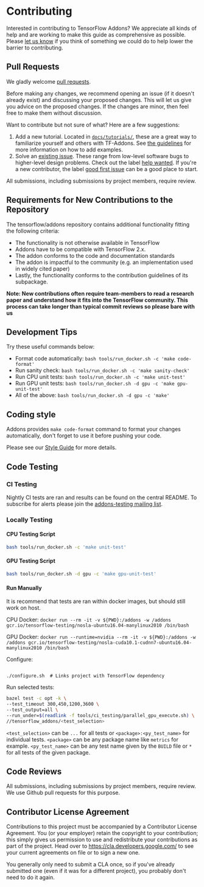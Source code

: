 # Contributing

Interested in contributing to TensorFlow Addons? We appreciate all kinds
of help and are working to make this guide as comprehensive as possible.
Please [let us know](https://github.com/tensorflow/addons/issues) if
you think of something we could do to help lower the barrier to
contributing.

## Pull Requests

We gladly welcome [pull requests](
https://help.github.com/articles/about-pull-requests/).

Before making any changes, we recommend opening an issue (if it
doesn't already exist) and discussing your proposed changes. This will
let us give you advice on the proposed changes. If the changes are
minor, then feel free to make them without discussion.

Want to contribute but not sure of what? Here are a few suggestions:
1. Add a new tutorial. Located in [`docs/tutorials/`](docs/tutorials),
  these are a great way to familiarize yourself and others with TF-Addons. See
  [the guidelines](docs/tutorials/README.md) for more information on how to add
  examples.
2. Solve an [existing issue](https://github.com/tensorflow/addons/issues).
  These range from low-level software bugs to higher-level design problems.
  Check out the label [help wanted](https://github.com/tensorflow/addons/issues?q=is%3Aopen+is%3Aissue+label%3A%22help+wanted%22). If you're a new contributor, the label [good first issue](https://github.com/tensorflow/addons/issues?q=is%3Aissue+is%3Aopen+label%3A%22good+first+issue%22) can be a good place to start.

All submissions, including submissions by project members, require
review.

## Requirements for New Contributions to the Repository
The tensorflow/addons repository contains additional functionality
fitting the following criteria:

* The functionality is not otherwise available in TensorFlow
* Addons have to be compatible with TensorFlow 2.x.
* The addon conforms to the code and documentation standards
* The addon is impactful to the community (e.g. an implementation used
 in widely cited paper)
 * Lastly, the functionality conforms to the contribution guidelines of
 its subpackage.

**Note: New contributions often require team-members to read a research
paper and understand how it fits into the TensorFlow community. This
process can take longer than typical commit reviews so please bare with
us**


## Development Tips
Try these useful commands below:

* Format code automatically: `bash tools/run_docker.sh -c 'make code-format'`
* Run sanity check: `bash tools/run_docker.sh -c 'make sanity-check'`
* Run CPU unit tests: `bash tools/run_docker.sh -c 'make unit-test'`
* Run GPU unit tests: `bash tools/run_docker.sh -d gpu -c 'make gpu-unit-test'`
* All of the above: `bash tools/run_docker.sh -d gpu -c 'make'`

## Coding style

Addons provides `make code-format` command to format your changes
automatically, don't forget to use it before pushing your code.

Please see our [Style Guide](STYLE_GUIDE.md) for more details.

## Code Testing
### CI Testing
Nightly CI tests are ran and results can be found on the central README. To
subscribe for alerts please join the [addons-testing mailing list](https://groups.google.com/a/tensorflow.org/forum/#!forum/addons-testing).

### Locally Testing 

#### CPU Testing Script
```bash
bash tools/run_docker.sh -c 'make unit-test'
```

#### GPU Testing Script
```bash
bash tools/run_docker.sh -d gpu -c 'make gpu-unit-test'
```

#### Run Manually

It is recommend that tests are ran within docker images, but should still work on host.

CPU Docker: `docker run --rm -it -v ${PWD}:/addons -w /addons gcr.io/tensorflow-testing/nosla-ubuntu16.04-manylinux2010 /bin/bash`

GPU Docker: `docker run --runtime=nvidia --rm -it -v ${PWD}:/addons -w /addons gcr.io/tensorflow-testing/nosla-cuda10.1-cudnn7-ubuntu16.04-manylinux2010 /bin/bash`

Configure:
```

./configure.sh  # Links project with TensorFlow dependency
```
Run selected tests:
```bash
bazel test -c opt -k \
--test_timeout 300,450,1200,3600 \
--test_output=all \
--run_under=$(readlink -f tools/ci_testing/parallel_gpu_execute.sh) \
//tensorflow_addons/<test_selection>
```

`<test_selection>` can be `...` for all tests or `<package>:<py_test_name>` for individual tests.
`<package>` can be any package name like `metrics` for example.
`<py_test_name>` can be any test name given by the `BUILD` file or `*` for all tests of the given package.

## Code Reviews

All submissions, including submissions by project members, require review. We
use Github pull requests for this purpose.

## Contributor License Agreement

Contributions to this project must be accompanied by a Contributor License
Agreement. You (or your employer) retain the copyright to your contribution;
this simply gives us permission to use and redistribute your contributions as
part of the project. Head over to https://cla.developers.google.com/ to see
your current agreements on file or to sign a new one.

You generally only need to submit a CLA once, so if you've already submitted one
(even if it was for a different project), you probably don't need to do it
again.
